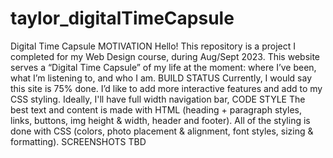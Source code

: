 # taylor_digitalTimeCapsule
 Digital Time Capsule 
MOTIVATION
    Hello! This repository is a project I completed for my Web Design course, during Aug/Sept 2023. This website serves a “Digital Time Capsule” of my life at the moment: where I’ve been, what I’m listening to, and who I am. 
BUILD STATUS 
    Currently, I would say this site is 75% done. I’d like to add more interactive features and add to my CSS styling. Ideally, I'll have full width navigation bar, 
CODE STYLE
    The best text and content is made with HTML (heading + paragraph styles, links, buttons, img height & width, header and footer). All of the styling is done with CSS (colors, photo placement & alignment, font styles, sizing & formatting). 
SCREENSHOTS
    TBD